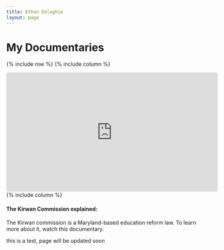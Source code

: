 ```yaml
---
title: Ethan Eblaghie
layout: page
---
```


# My Documentaries

{% include row %} {% include column %}

<iframe width="560" height="315" src="https://www.youtube.com/embed/aCJu1QyjfXo" frameborder="0" allow="accelerometer; autoplay; encrypted-media; gyroscope; picture-in-picture" allowfullscreen></iframe>

</div> {% include column %}

#### The Kirwan Commission explained:

The Kirwan commission is a Maryland-based education reform law. To learn more about it, watch this documentary.

</div>



this is a test, page will be updated soon